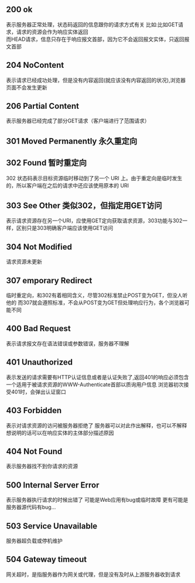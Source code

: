 ## 200 ok
表示服务器正常处理，状态码返回的信息跟你的请求方式有关
比如:比如GET请求，请求的资源会作为响应实体返回  
而HEAD请求，信息只存在于响应报文首部，因为它不会返回报文实体，只返回报文首部
## 204 NoContent
表示请求已经成功处理，但是没有内容返回(就应该没有内容返回的状况),浏览器页面不会发生更新
## 206 Partial Content
表示服务器已经完成了部分GET请求（客户端进行了范围请求）
## 301  Moved Permanently 永久重定向
## 302  Found 暂时重定向
302 状态码表示目标资源临时移动到了另一个 URI 上。由于重定向是临时发生的，所以客户端在之后的请求中还应该使用原本的 URI
## 303  See Other 类似302，但指定用GET访问
表示请求资源存在另一个URI，应使用GET定向获取请求资源，303功能与302一样，区别只是303明确客户端应该使用GET访问
## 304 Not Modified
请求资源未更新
## 307 emporary Redirect
临时重定向，和302有着相同含义，尽管302标准禁止POST变为GET，但没人听他的
而307就会遵照标准，不会从POST变为GET但处理响应行为，各个浏览器可能不同
## 400 Bad Request
表示请求报文存在语法错误或参数错误，服务器不理解
## 401 Unauthorized
表示发送的请求需要有HTTP认证信息或者是认证失败了,返回401的响应必须包含一个适用于被请求资源的WWW-Authenticate首部以质询用户信息
浏览器初次接受401时，会弹出认证窗口
## 403 Forbidden
表示对请求资源的访问被服务器拒绝了
服务器可以对此作出解释，也可以不解释
想说明的话可以在响应实体的主体部分描述原因
## 404 Not Found
表示服务器找不到你请求的资源
## 500 Internal Server Error
表示服务器执行请求的时候出错了
可能是Web应用有bug或临时故障
更有可能是服务器源代码有bug…
## 503 Service Unavailable
服务器超负载或停机维护
## 504 Gateway timeout
网关超时，是指服务器作为网关或代理，但是没有及时从上游服务器收到请求
